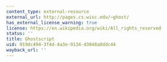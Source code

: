 ```yaml
---
content_type: external-resource
external_url: http://pages.cs.wisc.edu/~ghost/
has_external_license_warning: true
license: https://en.wikipedia.org/wiki/All_rights_reserved
status: ''
title: Ghostscript
uid: 919dc494-3f4d-4a3e-9134-d3048a0ddc44
wayback_url: ''
---
```

